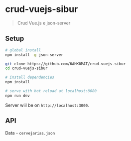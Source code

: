# crud-vuejs-sibur

> Crud Vue.js e json-server

## Setup

```bash
# global install
npm install -g json-server

git clone https://github.com/6AHK0MAT/crud-vuejs-sibur
cd crud-vuejs-sibur

# install dependencies
npm install

# serve with hot reload at localhost:8080
npm run dev
```

Server wiil be on `http://localhost:3000`. 


## API

Data -  `cervejarias.json`